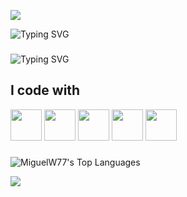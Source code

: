 <p>
  <img src="https://capsule-render.vercel.app/api?type=waving&color=cccccc&height=100&section=header"/>
</p>

<img src="https://readme-typing-svg.demolab.com?font=Fira+Code&size=20&pause=1000&color=CCCCCC&width=435&lines=Hello!;" alt="Typing SVG" />

###
<p>
  <img src="https://readme-typing-svg.demolab.com?font=Fira+Code&size=10&pause=1000&color=CCCCCC&width=435&lines=My+name+is+Miguel,+I+am+a+systems+developer+from+Brazil.;" alt="Typing SVG">
</p>

###

<h2 align="left">I code with</h2>
<p><img src="https://cdn.jsdelivr.net/gh/devicons/devicon@latest/icons/java/java-original.svg" width="50"/> <img src="https://cdn.jsdelivr.net/gh/devicons/devicon@latest/icons/javascript/javascript-plain.svg" width="50"/> 
<img src="https://cdn.jsdelivr.net/gh/devicons/devicon@latest/icons/html5/html5-plain.svg"width="50"/>
<img src="https://cdn.jsdelivr.net/gh/devicons/devicon@latest/icons/css3/css3-plain.svg"  width = "50"/>
<img src="https://cdn.jsdelivr.net/gh/devicons/devicon@latest/icons/cplusplus/cplusplus-original.svg" width = "50" />
</p>

###

###
![MiguelW77's Top Languages](https://github-readme-stats.vercel.app/api/top-langs/?username=MiguelW77&theme=prussian&show_icons=true&hide_border=true&layout=compact)
<p>
  <img src="https://capsule-render.vercel.app/api?type=waving&color=cccccc&height=100&section=footer"/>
</p>
